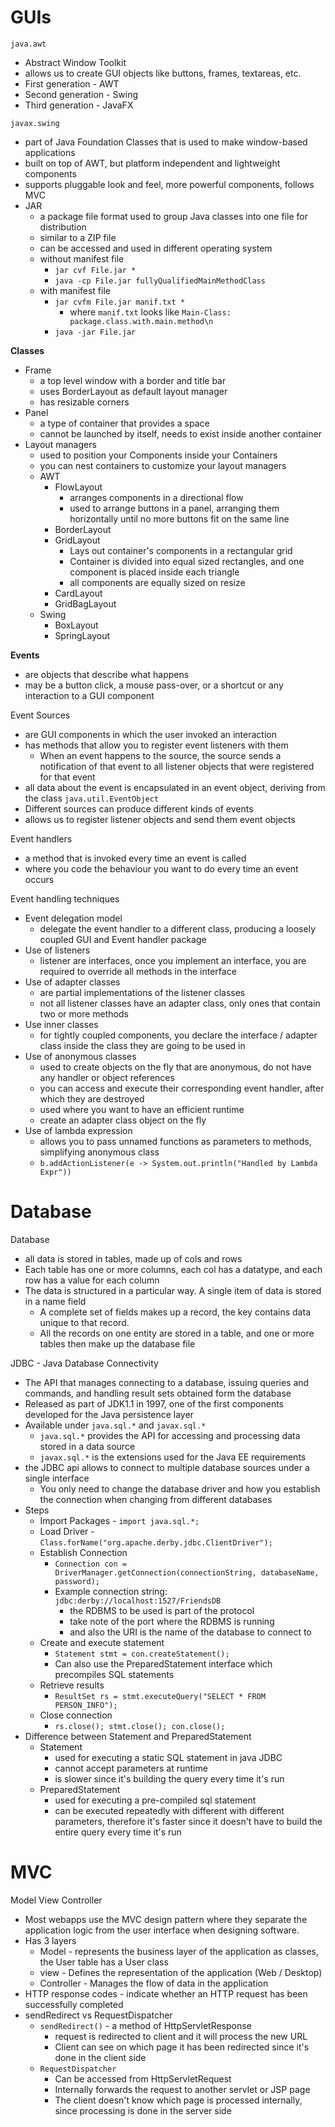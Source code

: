 # GUIs
`java.awt`
 - Abstract Window Toolkit
 - allows us to create GUI objects like buttons, frames, textareas, etc.
 - First generation - AWT
 - Second generation - Swing
 - Third generation - JavaFX

`javax.swing`
 - part of Java Foundation Classes that is used to make window-based applications
 - built on top of AWT, but platform independent and lightweight components
 - supports pluggable look and feel, more powerful components, follows MVC
 - JAR
	 - a package file format used to group Java classes into one file for distribution
	 - similar to a ZIP file
	 - can be accessed and used in different operating system
	 - without manifest file
		 - `jar cvf File.jar *`
		 - `java -cp File.jar fullyQualifiedMainMethodClass`
	 - with manifest file
		 - `jar cvfm File.jar manif.txt *`
			 - where `manif.txt` looks like `Main-Class: package.class.with.main.method\n`
		 - `java -jar File.jar`


**Classes**
- Frame
	- a top level window with a border and title bar
	- uses BorderLayout as default layout manager
	- has resizable corners
- Panel
	- a type of container that provides a space
	- cannot be launched by itself, needs to exist inside another container
- Layout managers
	- used to position your Components inside your Containers
	- you can nest containers to customize your layout managers
	- AWT
		- FlowLayout
			- arranges components in a directional flow
			- used to arrange buttons in a panel, arranging them horizontally until no more buttons fit on the same line
		- BorderLayout
		- GridLayout
			- Lays out container's components in a rectangular grid
			- Container is divided into equal sized rectangles, and one component is placed inside each triangle
			- all components are equally sized on resize
		- CardLayout
		- GridBagLayout
	- Swing
		- BoxLayout
		- SpringLayout

**Events**
- are objects that describe what happens
- may be a button click, a mouse pass-over, or a shortcut or any interaction to a GUI component

Event Sources
 - are GUI components in which the user invoked an interaction
 - has methods that allow you to register event listeners with them
	 - When an event happens to the source, the source sends a notification of that event to all listener objects that were registered for that event
 - all data about the event is encapsulated in an event object, deriving from the class `java.util.EventObject`
 - Different sources can produce different kinds of events
 - allows us to register listener objects and send them event objects
 
 Event handlers
  - a method that is invoked every time an event is called
  - where you code the behaviour you want to do every time an event occurs

Event handling techniques
 - Event delegation model
	 - delegate the event handler to a different class, producing a loosely coupled GUI and Event handler package
 - Use of listeners
	 - listener are interfaces, once you implement an interface, you are required to override all methods in the interface
 - Use of adapter classes
	 - are partial implementations of the listener classes
	 - not all listener classes have an adapter class, only ones that contain two or more methods
 - Use inner classes
	 - for tightly coupled components, you declare the interface / adapter class inside the class they are going to be used in
 - Use of anonymous classes
	 - used to create objects on the fly that are anonymous, do not have any handler or object references
	 - you can access and execute their corresponding event handler, after which they are destroyed
	 - used where you want to have an efficient runtime
	 - create an adapter class object on the fly
 - Use of lambda expression
	 - allows you to pass unnamed functions as parameters to methods, simplifying anonymous class
	 - `b.addActionListener(e -> System.out.println("Handled by Lambda Expr"))`

# Database
Database
 - all data is stored in tables, made up of cols and rows
 - Each table has one or more columns, each col has a datatype, and each row has a value for each column
 - The data is structured in a particular way. A single item of data is stored in a name field
	 - A complete set of fields makes up a record, the key contains data unique to that record.
	 - All the records on one entity are stored in a table, and one or more tables then make up the database file

JDBC - Java Database Connectivity
 - The API that manages connecting to a database, issuing queries and commands, and handling result sets obtained form the database
 - Released as part of JDK1.1 in 1997, one of the first components developed for the Java persistence layer
 - Available under `java.sql.*` and `javax.sql.*`
	 - `java.sql.*` provides the API for accessing and processing data stored in a data source
	 - `javax.sql.*` is the extensions used for the Java EE requirements
 - the JDBC api allows to connect to multiple database sources under a single interface
	 - You only need to change the database driver and how you establish the connection when changing from different databases
 - Steps
	 - Import Packages - `import java.sql.*;`
	 - Load Driver - `Class.forName("org.apache.derby.jdbc.ClientDriver");`
	 - Establish Connection 
		 - `Connection con = DriverManager.getConnection(connectionString, databaseName, password);`
		 - Example connection string: `jdbc:derby://localhost:1527/FriendsDB`
			 - the RDBMS to be used is part of the protocol
			 - take note of the port where the RDBMS is running
			 - and also the URI is the name of the database to connect to
	 - Create and execute statement
		 - `Statement stmt = con.createStatement();`
		 - Can also use the PreparedStatement interface which precompiles SQL statements
	 - Retrieve results
		 - `ResultSet rs = stmt.executeQuery("SELECT * FROM PERSON_INFO");`
	 - Close connection
		 - `rs.close(); stmt.close(); con.close();`
 - Difference between Statement and PreparedStatement
	 - Statement
		 - used for executing a static SQL statement in java JDBC
		 - cannot accept parameters at runtime
		 - is slower since it's building the query every time it's run
	 - PreparedStatement
		 - used for executing a pre-compiled sql statement
		 - can be executed repeatedly with different with different parameters, therefore it's faster since it doesn't have to build the entire query every time it's run

# MVC
Model View Controller
- Most webapps use the MVC design pattern where they separate the application logic from the user interface when designing software.
- Has 3 layers
	- Model - represents the business layer of the application as classes, the User table has a User class
	- view - Defines the representation of the application (Web / Desktop)
	- Controller - Manages the flow of data in the application
- HTTP response codes - indicate whether an HTTP request has been successfully completed
- sendRedirect vs RequestDispatcher
	- `sendRedirect()` - a method of HttpServletResponse
		- request is redirected to client and it will process the new URL
		- Client can see on which page it has been redirected since it's done in the client side
	- `RequestDispatcher`
		- Can be accessed from HttpServletRequest
		- Internally forwards the request to another servlet or JSP page
		- The client doesn't know which page is processed internally, since processing is done in the server side
